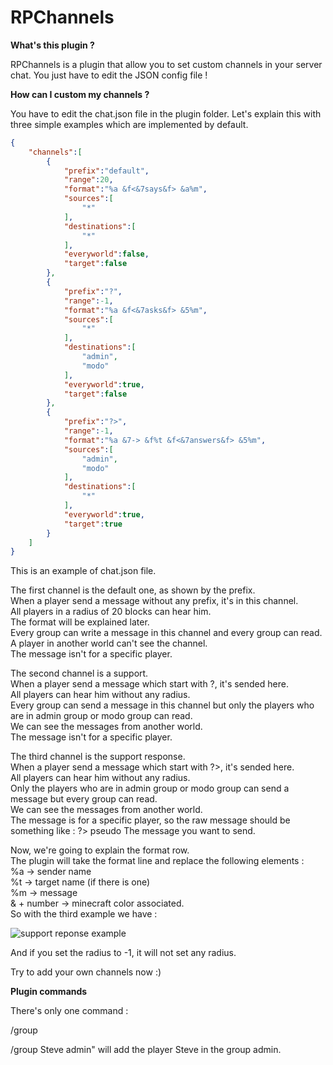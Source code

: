 # RPChannels

**What's this plugin ?**

RPChannels is a plugin that allow you to set custom channels in your server chat. You just have to edit the JSON config file !

**How can I custom my channels ?**

You have to edit the chat.json file in the plugin folder.
Let's explain this with three simple examples which are implemented by default.

```json
{
	"channels":[
		{
			"prefix":"default",
			"range":20,
			"format":"%a &f<&7says&f> &a%m",
			"sources":[
				"*"
			],
			"destinations":[
				"*"
			],
			"everyworld":false,
			"target":false
		},
		{
			"prefix":"?",
			"range":-1,
			"format":"%a &f<&7asks&f> &5%m",
			"sources":[
				"*"
			],
			"destinations":[
				"admin",
				"modo"
			],
			"everyworld":true,
			"target":false
		},
		{
			"prefix":"?>",
			"range":-1,
			"format":"%a &7-> &f%t &f<&7answers&f> &5%m",
			"sources":[
				"admin",
				"modo"
			],
			"destinations":[
				"*"
			],
			"everyworld":true,
			"target":true
		}
	]
}
```

This is an example of chat.json file.  
  
The first channel is the default one, as shown by the prefix.  
When a player send a message without any prefix, it's in this channel.  
All players in a radius of 20 blocks can hear him.  
The format will be explained later.  
Every group can write a message in this channel and every group can read.  
A player in another world can't see the channel.  
The message isn't for a specific player.  
  
The second channel is a support.  
When a player send a message which start with ?, it's sended here.  
All players can hear him without any radius.  
Every group can send a message in this channel but only the players who are in admin group or modo group can read.  
We can see the messages from another world.  
The message isn't for a specific player.  
  
The third channel is the support response.  
When a player send a message which start with ?>, it's sended here.  
All players can hear him without any radius.  
Only the players who are in admin group or modo group can send a message but every group can read.  
We can see the messages from another world.  
The message is for a specific player, so the raw message should be something like : ?> pseudo The message you want to send.  
  
Now, we're going to explain the format row.  
The plugin will take the format line and replace the following elements :  
%a -> sender name  
%t -> target name (if there is one)  
%m -> message  
& + number -> minecraft color associated.  
So with the third example we have :  

![support reponse example](https://image.prntscr.com/image/5vB0WGNYTja3uVjmV-tscg.png)

And if you set the radius to -1, it will not set any radius.  
  
Try to add your own channels now :)

**Plugin commands**

There's only one command :

/group <Player> <Group>

/group Steve admin" will add the player Steve in the group admin.